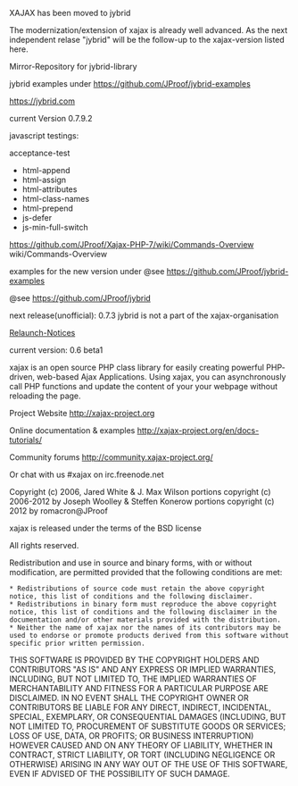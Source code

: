 XAJAX has been moved to jybrid

The modernization/extension of xajax is already well advanced.
As the next independent relase "jybrid" will be the follow-up to the xajax-version listed here.

Mirror-Repository for jybrid-library 

jybrid examples under https://github.com/JProof/jybrid-examples

https://jybrid.com 

current Version 0.7.9.2

javascript testings:

acceptance-test
* html-append
* html-assign
* html-attributes
* html-class-names
* html-prepend
* js-defer
* js-min-full-switch

https://github.com/JProof/Xajax-PHP-7/wiki/Commands-Overview wiki/Commands-Overview

examples for the new version under @see https://github.com/JProof/jybrid-examples

@see https://github.com/JProof/jybrid 




next release(unofficial): 0.7.3 jybrid is not a part of the xajax-organisation


[Relaunch-Notices](Relaunch.md)


current version: 0.6 beta1

xajax is an open source PHP class library for easily creating powerful PHP-
driven, web-based Ajax Applications. Using xajax, you can asynchronously call
PHP functions and update the content of your your webpage without reloading the
page.

Project Website
http://xajax-project.org

Online documentation & examples
http://xajax-project.org/en/docs-tutorials/

Community forums
http://community.xajax-project.org/

Or chat with us
#xajax on irc.freenode.net


Copyright (c) 2006, Jared White & J. Max Wilson
portions copyright (c) 2006-2012 by Joseph Woolley & Steffen Konerow
portions copyright (c) 2012 by romacron@JProof


xajax is released under the terms of the BSD license

All rights reserved.

Redistribution and use in source and binary forms, with or without modification, are permitted provided that the following conditions are met:

    * Redistributions of source code must retain the above copyright notice, this list of conditions and the following disclaimer.
    * Redistributions in binary form must reproduce the above copyright notice, this list of conditions and the following disclaimer in the documentation and/or other materials provided with the distribution.
    * Neither the name of xajax nor the names of its contributors may be used to endorse or promote products derived from this software without specific prior written permission.

THIS SOFTWARE IS PROVIDED BY THE COPYRIGHT HOLDERS AND CONTRIBUTORS "AS IS" AND ANY EXPRESS OR IMPLIED WARRANTIES, INCLUDING, BUT NOT LIMITED TO, THE IMPLIED WARRANTIES OF MERCHANTABILITY AND FITNESS FOR A PARTICULAR PURPOSE ARE DISCLAIMED. IN NO EVENT SHALL THE COPYRIGHT OWNER OR CONTRIBUTORS BE LIABLE FOR ANY DIRECT, INDIRECT, INCIDENTAL, SPECIAL, EXEMPLARY, OR CONSEQUENTIAL DAMAGES (INCLUDING, BUT NOT LIMITED TO, PROCUREMENT OF SUBSTITUTE GOODS OR SERVICES; LOSS OF USE, DATA, OR PROFITS; OR BUSINESS INTERRUPTION) HOWEVER CAUSED AND ON ANY THEORY OF LIABILITY, WHETHER IN CONTRACT, STRICT LIABILITY, OR TORT (INCLUDING NEGLIGENCE OR OTHERWISE) ARISING IN ANY WAY OUT OF THE USE OF THIS SOFTWARE, EVEN IF ADVISED OF THE POSSIBILITY OF SUCH DAMAGE.
